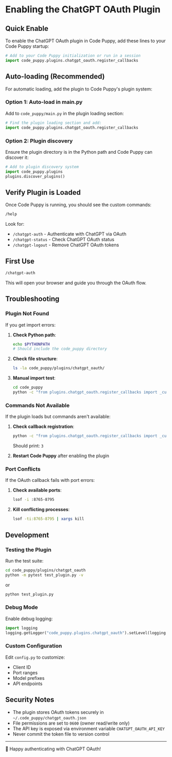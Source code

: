 # Enabling the ChatGPT OAuth Plugin

## Quick Enable

To enable the ChatGPT OAuth plugin in Code Puppy, add these lines to your Code Puppy startup:

```python
# Add to your Code Puppy initialization or run in a session
import code_puppy.plugins.chatgpt_oauth.register_callbacks
```

## Auto-loading (Recommended)

For automatic loading, add the plugin to Code Puppy's plugin system:

### Option 1: Auto-load in main.py

Add to `code_puppy/main.py` in the plugin loading section:

```python
# Find the plugin loading section and add:
import code_puppy.plugins.chatgpt_oauth.register_callbacks
```

### Option 2: Plugin discovery

Ensure the plugin directory is in the Python path and Code Puppy can discover it:

```python
# Add to plugin discovery system
import code_puppy.plugins
plugins.discover_plugins()
```

## Verify Plugin is Loaded

Once Code Puppy is running, you should see the custom commands:

```bash
/help
```

Look for:
- `/chatgpt-auth` - Authenticate with ChatGPT via OAuth
- `/chatgpt-status` - Check ChatGPT OAuth status
- `/chatgpt-logout` - Remove ChatGPT OAuth tokens

## First Use

```bash
/chatgpt-auth
```

This will open your browser and guide you through the OAuth flow.

## Troubleshooting

### Plugin Not Found

If you get import errors:

1. **Check Python path**:
   ```bash
   echo $PYTHONPATH
   # Should include the code_puppy directory
   ```

2. **Check file structure**:
   ```bash
   ls -la code_puppy/plugins/chatgpt_oauth/
   ```

3. **Manual import test**:
   ```bash
   cd code_puppy
   python -c "from plugins.chatgpt_oauth.register_callbacks import _custom_help"
   ```

### Commands Not Available

If the plugin loads but commands aren't available:

1. **Check callback registration**:
   ```bash
   python -c "from plugins.chatgpt_oauth.register_callbacks import _custom_help; print(len(_custom_help()))"
   ```
   Should print: `3`

2. **Restart Code Puppy** after enabling the plugin

### Port Conflicts

If the OAuth callback fails with port errors:

1. **Check available ports**:
   ```bash
   lsof -i :8765-8795
   ```

2. **Kill conflicting processes**:
   ```bash
   lsof -ti:8765-8795 | xargs kill
   ```

## Development

### Testing the Plugin

Run the test suite:

```bash
cd code_puppy/plugins/chatgpt_oauth
python -m pytest test_plugin.py -v
```

or

```bash
python test_plugin.py
```

### Debug Mode

Enable debug logging:

```python
import logging
logging.getLogger("code_puppy.plugins.chatgpt_oauth").setLevel(logging.DEBUG)
```

### Custom Configuration

Edit `config.py` to customize:
- Client ID
- Port ranges
- Model prefixes
- API endpoints

## Security Notes

- The plugin stores OAuth tokens securely in `~/.code_puppy/chatgpt_oauth.json`
- File permissions are set to `0600` (owner read/write only)
- The API key is exposed via environment variable `CHATGPT_OAUTH_API_KEY`
- Never commit the token file to version control

---

🐶 Happy authenticating with ChatGPT OAuth!
